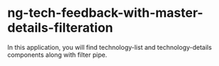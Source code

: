 # ng-tech-feedback-with-master-details-filteration
In this application, you will find technology-list and technology-details components along with filter pipe. 
